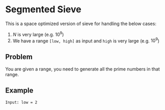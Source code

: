 # Segmented Sieve


This is a space optimized version of sieve for handling the below cases:

1. $N$ is very large (e.g. $10^9$)
2. We have a range `[low, high]` as input and `high` is very large (e.g. $10^9$)

## Problem

You are given a range, you need to generate all the prime numbers in that range.

## Example

```
Input: low = 2
```
